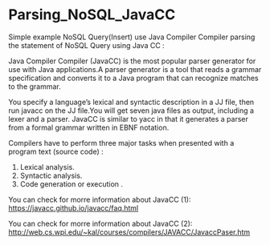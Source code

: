 # Parsing_NoSQL_JavaCC
Simple example NoSQL Query(Insert) use Java Compiler Compiler parsing the statement of NoSQL Query using Java CC :

Java Compiler Compiler (JavaCC) is the most popular parser generator for use with Java applications.A parser generator is a tool that reads a grammar specification and converts it to a Java program that can recognize matches to the grammar.

You specify a language’s lexical and syntactic description in a JJ file, then run javacc on the JJ file.You will get seven java files as output, including a lexer and a parser.
JavaCC is similar to yacc in that it generates a parser from a formal grammar written in EBNF notation.

Compilers have to perform three major tasks when presented with a program text (source code)  :
1. Lexical analysis.
2. Syntactic analysis.
3. Code generation or execution .

You can check for morre information about JavaCC (1): https://javacc.github.io/javacc/faq.html 

You can check for morre information about JavaCC (2): http://web.cs.wpi.edu/~kal/courses/compilers/JAVACC/JavaccPaser.htm
